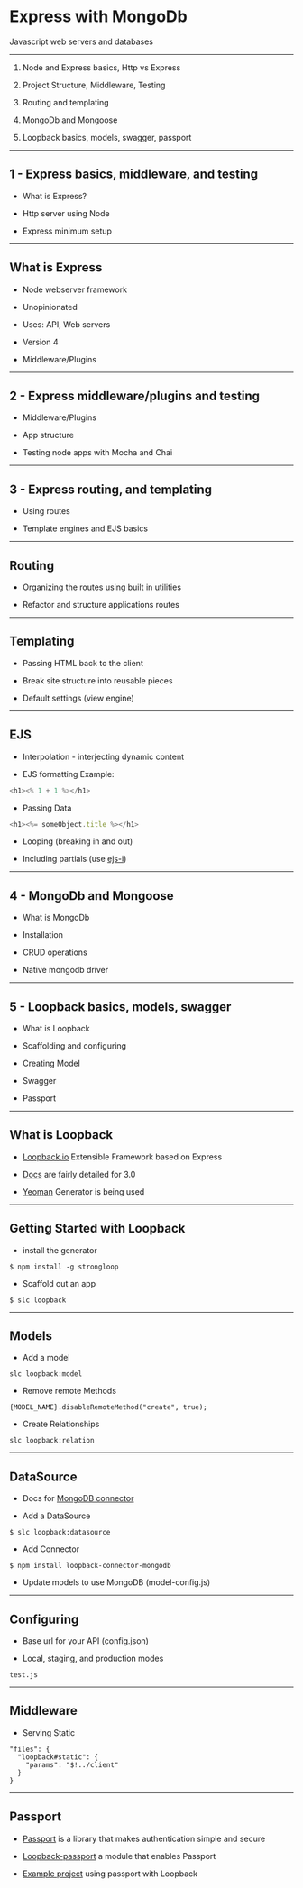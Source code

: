 # Express with MongoDb

Javascript web servers and databases


---


1. Node and Express basics, Http vs Express

2. Project Structure, Middleware, Testing

3. Routing and templating

4. MongoDb and Mongoose

5. Loopback basics, models, swagger, passport


---

## 1 - Express basics, middleware, and testing

* What is Express?

* Http server using Node

* Express minimum setup


----


## What is Express

* Node webserver framework

* Unopinionated

* Uses: API, Web servers

* Version 4

* Middleware/Plugins


---


## 2 - Express middleware/plugins and testing

* Middleware/Plugins

* App structure

* Testing node apps with Mocha and Chai


---


## 3 - Express routing, and templating

* Using routes

* Template engines and EJS basics


----

## Routing

* Organizing the routes using built in utilities

* Refactor and structure applications routes


----

## Templating

* Passing HTML back to the client

* Break site structure into reusable pieces

* Default settings (view engine)

----

## EJS

* Interpolation - interjecting dynamic content

* EJS formatting Example:
```javascript
<h1><% 1 + 1 %></h1>
```

* Passing Data
```javascript
<h1><%= someObject.title %></h1>
```

* Looping (breaking in and out)

* Including partials (use [ejs-i](https://www.npmjs.com/package/ejs-i))


---

## 4 - MongoDb and Mongoose

* What is MongoDb

* Installation

* CRUD operations

* Native mongodb driver


---


## 5 - Loopback basics, models, swagger

* What is Loopback

* Scaffolding and configuring

* Creating Model

* Swagger

* Passport

----

## What is Loopback

* [Loopback.io](http://loopback.io/) Extensible Framework based on Express

* [Docs](http://loopback.io/doc/en/lb3/index.html) are fairly detailed for 3.0

* [Yeoman](http://yeoman.io/) Generator is being used

----

## Getting Started with Loopback

* install the generator
```
$ npm install -g strongloop
```

* Scaffold out an app
```
$ slc loopback
```

----

## Models

* Add a model
```
slc loopback:model
```

* Remove remote Methods
```
{MODEL_NAME}.disableRemoteMethod("create", true);
```

* Create Relationships
```
slc loopback:relation
```

----

## DataSource

* Docs for [MongoDB connector](http://loopback.io/doc/en/lb3/MongoDB-connector.html)

* Add a DataSource
```
$ slc loopback:datasource
```

* Add Connector
```
$ npm install loopback-connector-mongodb
```

* Update models to use MongoDB (model-config.js)


----

## Configuring

* Base url for your API (config.json)

* Local, staging, and production modes
```
test.js
```

----

## Middleware

* Serving Static
```
"files": {
  "loopback#static": {
    "params": "$!../client"
  }
}
```

----

## Passport

* [Passport](http://passportjs.org/) is a library that makes authentication simple and secure

* [Loopback-passport](https://www.npmjs.com/package/loopback-passport) a module that enables Passport

* [Example project](https://github.com/strongloop/loopback-example-passport) using passport with Loopback
